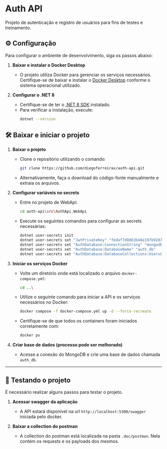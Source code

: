 # Auth API

Projeto de autenticação e registro de usuários para fins de testes e treinamento.

## ⚙️ Configuração

Para configurar o ambiente de desenvolvimento, siga os passos abaixo:

1. **Baixar e instalar o Docker Desktop**
   - O projeto utiliza Docker para gerenciar os serviços necessários. Certifique-se de baixar e instalar o [Docker Desktop](https://www.docker.com/products/docker-desktop/) conforme o sistema operacional utilizado.

2. **Configurar o .NET 8**
   - Certifique-se de ter o [.NET 8 SDK](https://dotnet.microsoft.com/en-us/download/dotnet/8.0) instalado.
   - Para verificar a instalação, execute:
     ```sh
     dotnet --version
     ```

## 🛠️ Baixar e iniciar o projeto

1. **Baixar o projeto**
   - Clone o repositório utilizando o comando:
     ```sh
     git clone https://github.com/diegoferreirax/auth-api.git
     ```
   - Alternativamente, faça o download do código-fonte manualmente e extraia os arquivos.

2. **Configurar variáveis no secrets**
   - Entre no projeto de WebApi:
     ```sh
     cd auth-api\src\AuthApi.WebApi
     ```
   - Execute os seguintes comandos para configurar as secrets necessárias:
      ```sh
      dotnet user-secrets init
      dotnet user-secrets set "JwtPrivateKey" "fedaf7d8863b48e197b9287d492b708e"
      dotnet user-secrets set "AuthDatabase:ConnectionString" "mongodb://root:12345@auth_mongodb:27017"
      dotnet user-secrets set "AuthDatabase:DatabaseName" "auth_db"
      dotnet user-secrets set "AuthDatabase:DatabaseCollections:UsersCollection" "users"
      ```

4. **Iniciar os serviços Docker**
   - Volte um diretório onde está localizado o arquivo `docker-compose.yml`:
     ```sh
     cd ..\
     ```
   - Utilize o seguinte comando para iniciar a API e os serviços necessários no Docker:
     ```sh
     docker compose -f docker-compose.yml up -d --force-recreate
     ```
   - Certifique-se de que todos os containers foram iniciados corretamente com:
     ```sh
     docker ps
     ```

5. **Criar base de dados (processo pode ser melhorado)**
   - Acesse a conexão do MongoDB e crie uma base de dados chamada `auth_db`.

---

## 🚧 Testando o projeto

É necessário realizar alguns passos para testar o projeto.

1. **Acessar swagger da aplicação**
   - A API estará disponível na url `http://localhost:5300/swagger` iniciada pelo docker.

2. **Baixar a collection do postman**
   - A collection do postman está localizada na pasta `.doc/postman`. Nela contém os requests e os payloads dos mesmos.
